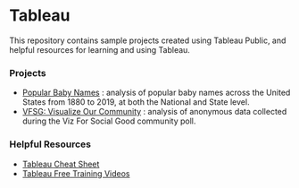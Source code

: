 # Tableau

This repository contains sample projects created using Tableau Public, and helpful resources for learning and using Tableau.



### Projects
- [Popular Baby Names](https://github.com/payalnpatel/Tableau/blob/main/Popular%20Baby%20Names/readme.md) : analysis of popular baby names across the United States from 1880 to 2019, at both the National and State level. 
- [VFSG: Visualize Our Community](https://public.tableau.com/views/VizforSocialGood-VisualizetheCommunity/VFSGDashboard?:language=en-US&:display_count=n&:origin=viz_share_link) : analysis of anonymous data collected during the Viz For Social Good community poll.


### Helpful Resources
- [Tableau Cheat Sheet](https://github.com/payalnpatel/Tableau/blob/main/Tableau%20Cheat%20Sheet.pdf)
- [Tableau Free Training Videos](https://www.tableau.com/learn/training/20203)
